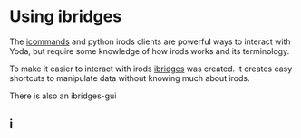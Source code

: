 # Using ibridges
The [icommands](icommands.md) and python irods clients are powerful ways to interact with Yoda, but require some knowledge of how irods works and its terminology. 

To make it easier to interact with irods [ibridges]() was created. It creates easy shortcuts to manipulate data without knowing much about irods.

There is also an ibridges-gui 
    
## i